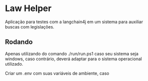 # Law Helper

Aplicação para testes com a langchain4j em um sistema para auxiliar buscas com legislações.

## Rodando


Apenas utilizando do comando ./run/run.ps1 caso seu sistema seja windows, caso contrário, deverá adaptar para o sistema operacional utilizado.

Criar um .env com suas variáveis de ambiente, caso 